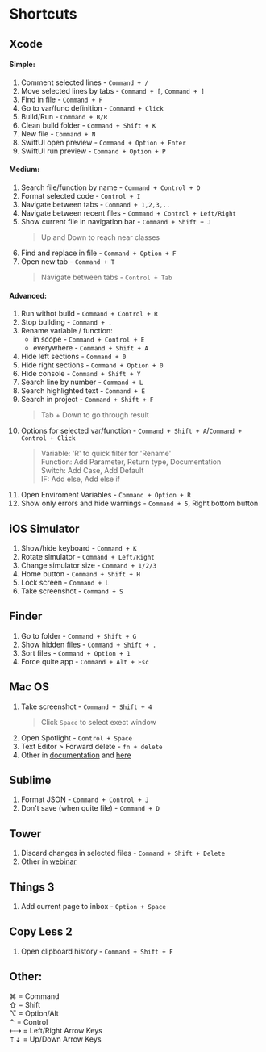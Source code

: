 # Shortcuts

## Xcode

#### Simple:
1. Comment selected lines - `Command + /`
2. Move selected lines by tabs  -  `Command + [`, `Command + ]`
3. Find in file  -  `Command + F`
4. Go to var/func definition - `Command + Click`
5. Build/Run - `Command + B/R`
4. Clean build folder  -  `Command + Shift + K`
4. New file  -  `Command + N`
4. SwiftUI open preview - `Command + Option + Enter`
4. SwiftUI run preview - `Command + Option + P`

#### Medium:

1. Search file/function by name - `Command + Control + O`
2. Format selected code - `Control + I`
3. Navigate between tabs - `Command + 1,2,3,..`
3. Navigate between recent files - `Command + Control + Left/Right`
3. Show current file in navigation bar - `Command + Shift + J`  
    > Up and Down to reach near classes
3. Find and replace in file  -  `Command + Option + F`
4. Open new tab - `Command + T`
    > Navigate between tabs - `Control + Tab`



#### Advanced:
1. Run withot build - `Command + Control + R`
2. Stop building - `Command + .`
3. Rename variable / function:  
    - in scope - `Command + Control + E`  
    - everywhere - `Command + Shift + A` 
4. Hide left sections - `Command + 0`
4. Hide right sections - `Command + Option + 0`
4. Hide console - `Command + Shift + Y`
4. Search line by number - `Command + L`
4. Search highlighted text - `Command + E`
4. Search in project - `Command + Shift + F`  
    > Tab + Down to go through result
4. Options for selected var/function - `Command + Shift + A`/`Command + Control + Click`  
    > Variable: 'R' to quick filter for 'Rename'  
    > Function: Add Parameter, Return type, Documentation  
    > Switch: Add Case, Add Default  
    > IF: Add else, Add else if  
5. Open Enviroment Variables - `Command + Option + R`
6. Show only errors and hide warnings - `Command + 5`, Right bottom button


## iOS Simulator

1. Show/hide keyboard - `Command + K`
2. Rotate simulator  -  `Command + Left/Right`
2. Change simulator size - `Command + 1/2/3`
3. Home button - `Command + Shift + H`
3. Lock screen - `Command + L`
4. Take screenshot - `Command + S`



## Finder

1. Go to folder - `Command + Shift + G`
2. Show hidden files - `Command + Shift + .`
2. Sort files - `Command + Option + 1`
3. Force quite app - `Command + Alt + Esc`

## Mac OS 

1. Take screenshot - `Command + Shift + 4`
   > Click `Space` to select exect window
2. Open Spotlight - `Control + Space`
2. Text Editor > Forward delete - `fn + delete`
2. Other in [documentation](https://support.apple.com/en-us/HT201236) and [here](http://www.howard.edu/technology/docs/mac/Mac%20Keyboard%20Shortcuts.pdf)

## Sublime

1. Format JSON - `Command + Control + J`
2. Don't save (when quite file) - `Command + D`

## Tower

1. Discard changes in selected files - `Command + Shift + Delete`
2. Other in [webinar](https://zoom.us/recording/play/KfDiP0b8ii7rXFG5pG96vavSDypdl56xqHJeRetDw2ZUhhtRIaxB7KZo4PQh_N_d?startTime=1558457742000) 

## Things 3
1. Add current page to inbox - `Option + Space`

## Copy Less 2
1. Open clipboard history - `Command + Shift + F`

## Other:
⌘ = Command  
⇧ = Shift  
⌥ = Option/Alt  
⌃ = Control  
⇠⇢ = Left/Right Arrow Keys  
⇡⇣ = Up/Down Arrow Keys  
